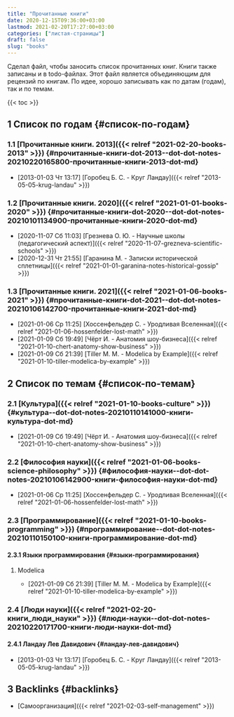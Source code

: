 ```yaml
---
title: "Прочитанные книги"
date: 2020-12-15T09:36:00+03:00
lastmod: 2021-02-20T17:27:00+03:00
categories: ["листая-страницы"]
draft: false
slug: "books"
---
```


Сделал файл, чтобы заносить список прочитанных книг.
Книги также записаны и в todo-файлах.
Этот файл является объединяющим для рецензий по книгам.
По идее, хорошо записывать как по датам (годам), так и по темам.

<!--more-->

{{< toc >}}


## <span class="section-num">1</span> Список по годам {#список-по-годам}


### <span class="section-num">1.1</span> [Прочитанные книги. 2013]({{< relref "2021-02-20-books-2013" >}}) {#прочитанные-книги-dot-2013--dot-dot-notes-20210220165800-прочитанные-книги-2013-dot-md}

-   <span class="timestamp-wrapper"><span class="timestamp">[2013-01-03 Чт 13:17] </span></span> [Горобец Б. С. - Круг Ландау]({{< relref "2013-05-05-krug-landau" >}})


### <span class="section-num">1.2</span> [Прочитанные книги. 2020]({{< relref "2021-01-01-books-2020" >}}) {#прочитанные-книги-dot-2020--dot-dot-notes-20210101134900-прочитанные-книги-2020-dot-md}

-   <span class="timestamp-wrapper"><span class="timestamp">[2020-11-07 Сб 11:03] </span></span> [Грезнева О. Ю. - Научные школы (педагогический аспект)]({{< relref "2020-11-07-grezneva-scientific-schools" >}})
-   <span class="timestamp-wrapper"><span class="timestamp">[2020-12-31 Чт 21:55] </span></span> [Гаранина М. - Записки исторической сплетницы]({{< relref "2021-01-01-garanina-notes-historical-gossip" >}})


### <span class="section-num">1.3</span> [Прочитанные книги. 2021]({{< relref "2021-01-06-books-2021" >}}) {#прочитанные-книги-dot-2021--dot-dot-notes-20210106142700-прочитанные-книги-2021-dot-md}

-   <span class="timestamp-wrapper"><span class="timestamp">[2021-01-06 Ср 11:25] </span></span> [Хоссенфельдер С. - Уродливая Вселенная]({{< relref "2021-01-06-hossenfelder-lost-math" >}})
-   <span class="timestamp-wrapper"><span class="timestamp">[2021-01-09 Сб 19:49] </span></span> [Чёрт И. - Анатомия шоу-бизнеса]({{< relref "2021-01-10-chert-anatomy-show-business" >}})
-   <span class="timestamp-wrapper"><span class="timestamp">[2021-01-09 Сб 21:39] </span></span> [Tiller M. M. - Modelica by Example]({{< relref "2021-01-10-tiller-modelica-by-example" >}})


## <span class="section-num">2</span> Список по темам {#список-по-темам}


### <span class="section-num">2.1</span> [Культура]({{< relref "2021-01-10-books-culture" >}}) {#культура--dot-dot-notes-20210110141000-книги-культура-dot-md}

-   <span class="timestamp-wrapper"><span class="timestamp">[2021-01-09 Сб 19:49] </span></span> [Чёрт И. - Анатомия шоу-бизнеса]({{< relref "2021-01-10-chert-anatomy-show-business" >}})


### <span class="section-num">2.2</span> [Философия науки]({{< relref "2021-01-06-books-science-philosophy" >}}) {#философия-науки--dot-dot-notes-20210106142900-книги-философия-науки-dot-md}

-   <span class="timestamp-wrapper"><span class="timestamp">[2021-01-06 Ср 11:25] </span></span> [Хоссенфельдер С. - Уродливая Вселенная]({{< relref "2021-01-06-hossenfelder-lost-math" >}})


### <span class="section-num">2.3</span> [Программирование]({{< relref "2021-01-10-books-programming" >}}) {#программирование--dot-dot-notes-20210110150100-книги-программирование-dot-md}


#### <span class="section-num">2.3.1</span> Языки программирования {#языки-программирования}

<!--list-separator-->

1.  Modelica

    -   <span class="timestamp-wrapper"><span class="timestamp">[2021-01-09 Сб 21:39] </span></span> [Tiller M. M. - Modelica by Example]({{< relref "2021-01-10-tiller-modelica-by-example" >}})


### <span class="section-num">2.4</span> [Люди науки]({{< relref "2021-02-20-книги_люди_науки" >}}) {#люди-науки--dot-dot-notes-20210220171700-книги-люди-науки-dot-md}


#### <span class="section-num">2.4.1</span> Ландау Лев Давидович {#ландау-лев-давидович}

-   <span class="timestamp-wrapper"><span class="timestamp">[2013-01-03 Чт 13:17] </span></span> [Горобец Б. С. - Круг Ландау]({{< relref "2013-05-05-krug-landau" >}})


## <span class="section-num">3</span> Backlinks {#backlinks}

-   [Самоорганизация]({{< relref "2021-02-03-self-management" >}})
